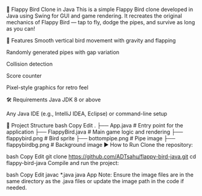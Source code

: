 🐤 Flappy Bird Clone in Java
This is a simple Flappy Bird clone developed in Java using Swing for GUI and game rendering. It recreates the original mechanics of Flappy Bird — tap to fly, dodge the pipes, and survive as long as you can!

🚀 Features
Smooth vertical bird movement with gravity and flapping

Randomly generated pipes with gap variation

Collision detection

Score counter

Pixel-style graphics for retro feel

🛠 Requirements
Java JDK 8 or above

Any Java IDE (e.g., IntelliJ IDEA, Eclipse) or command-line setup

📂 Project Structure
bash
Copy
Edit
.
├── App.java                 # Entry point for the application
├── FlappyBird.java          # Main game logic and rendering
├── flappybird.png           # Bird sprite
├── bottompipe.png           # Pipe image
├── flappybirdbg.png         # Background image
▶️ How to Run
Clone the repository:

bash
Copy
Edit
git clone https://github.com/ADTsahu/flappy-bird-java.git
cd flappy-bird-java
Compile and run the project:

bash
Copy
Edit
javac *.java
java App
Note: Ensure the image files are in the same directory as the .java files or update the image path in the code if needed.